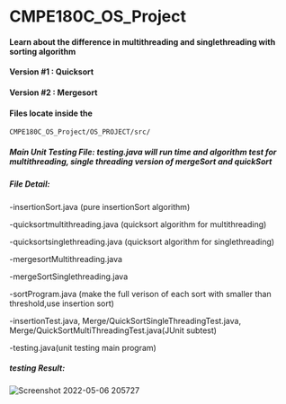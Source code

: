 # CMPE180C_OS_Project


#### Learn about the difference in multithreading and singlethreading with sorting algorithm

#### Version #1 : Quicksort
#### Version #2 : Mergesort


#### Files locate inside the 
```
CMPE180C_OS_Project/OS_PROJECT/src/
```

##### Main Unit Testing File: testing.java will run time and algorithm test for multithreading, single threading version of mergeSort and quickSort

##### File Detail:
  -insertionSort.java (pure insertionSort algorithm)
  
  -quicksortmultithreading.java (quicksort algorithm for multithreading)
  
  -quicksortsinglethreading.java (quicksort algorithm for singlethreading)
  
  -mergesortMultithreading.java 
  
  -mergeSortSinglethreading.java
  
  -sortProgram.java (make the full verison of each sort with smaller than threshold,use insertion sort)
  
  -insertionTest.java, Merge/QuickSortSingleThreadingTest.java, Merge/QuickSortMultiThreadingTest.java(JUnit subtest)
  
  -testing.java(unit testing main program)
  
##### testing Result:
![Screenshot 2022-05-06 205727](https://user-images.githubusercontent.com/71656626/167237322-9e502946-b695-4832-ade2-0611ae73de29.png)
